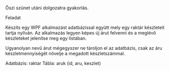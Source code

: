 Őszi szünet utáni dolgozatra gyakorlás.

Feladat

Készíts egy WPF alkalmazást adatbázissal együtt mely egy raktár készleteit tartja nyílván. Az alkalmazás legyen képes új árut felvenni és a meglévő készleteket jelenítse meg egy listában.

Ugyanolyan nevű árut mégegyszer ne tároljon el az adatbázis, csak az áru készletmennyiségét növelje a megadott készletszámmal.

Adatbázis: raktar Tábla: aruk (id, aru, keszlet)
